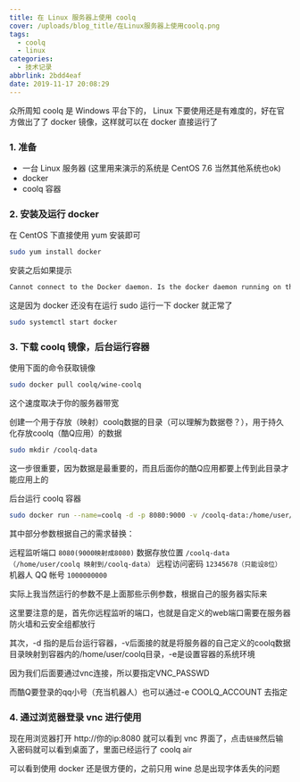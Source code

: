 ```yaml
---
title: 在 Linux 服务器上使用 coolq
cover: /uploads/blog_title/在Linux服务器上使用coolq.png
tags:
  - coolq
  - linux
categories:
  - 技术记录
abbrlink: 2bdd4eaf
date: 2019-11-17 20:08:29
---
```

众所周知 coolq 是 Windows 平台下的， Linux 下要使用还是有难度的，好在官方做出了了 docker 镜像，这样就可以在 docker 直接运行了
### 1. 准备

* 一台 Linux 服务器 (这里用来演示的系统是 CentOS 7.6 当然其他系统也ok)
* docker
* coolq 容器

### 2. 安装及运行 docker
在 CentOS 下直接使用 yum 安装即可
``` bash
sudo yum install docker
```
安装之后如果提示
``` bash
Cannot connect to the Docker daemon. Is the docker daemon running on this host?
```
这是因为 docker 还没有在运行
sudo 运行一下 docker 就正常了
``` bash
sudo systemctl start docker
```
### 3. 下载 coolq 镜像，后台运行容器
使用下面的命令获取镜像
``` bash
sudo docker pull coolq/wine-coolq
```
这个速度取决于你的服务器带宽

创建一个用于存放（映射）coolq数据的目录（可以理解为数据卷？），用于持久化存放coolq（酷Q应用）的数据
``` bash 
sudo mkdir /coolq-data
```
这一步很重要，因为数据是最重要的，而且后面你的酷Q应用都要上传到此目录才能应用上的

后台运行 coolq 容器
``` bash
sudo docker run --name=coolq -d -p 8080:9000 -v /coolq-data:/home/user/coolq -e VNC_PASSWD=12345678 -e COOLQ_ACCOUNT=1000000000 coolq/wine-coolq
```
其中部分参数根据自己的需求替换：

远程监听端口
`8080(9000映射成8080)`
数据存放位置
`/coolq-data（/home/user/coolq 映射到/coolq-data）`
远程访问密码
`12345678（只能设8位）`
机器人 QQ 帐号
`1000000000`

实际上我当然运行的参数不是上面那些示例参数，根据自己的服务器实际来

这里要注意的是，首先你远程监听的端口，也就是自定义的web端口需要在服务器防火墙和云安全组都放行

其次，-d 指的是后台运行容器，-v后面接的就是将服务器的自己定义的coolq数据目录映射到容器内的/home/user/coolq目录，-e是设置容器的系统环境

因为我们后面要通过vnc连接，所以要指定VNC_PASSWD

而酷Q要登录的qq小号（充当机器人）也可以通过-e COOLQ_ACCOUNT 去指定

### 4. 通过浏览器登录 vnc 进行使用
现在用浏览器打开 http://你的ip:8080 就可以看到 vnc 界面了，点击`链接`然后输入密码就可以看到桌面了，里面已经运行了 coolq air

可以看到使用 docker 还是很方便的，之前只用 wine 总是出现字体丢失的问题
